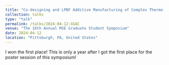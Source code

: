 ```yaml
---
title: "Co-designing and LPBF Additive Manufacturing of Complex Thermo-fluidic Components of Concentrating Solar-Thermal Power Plants – A Comprehensive Study of Printing Heat Exchangers and Solar Receivers"
collection: talks
type: "talk"
permalink: /talks/2024-04-12-GSAC
venue: "The 16th Annual MSE Graduate Student Symposium"
date: 2024-04-12
location: "Pittsburgh, PA, United States"
---
```

I won the first place! This is only a year after I got the first place for the poster session of this symposium!

